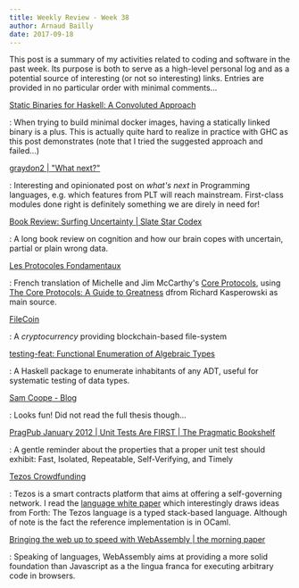 ```yaml
---
title: Weekly Review - Week 38
author: Arnaud Bailly 
date: 2017-09-18
---
```


This post is a summary of my activities related to coding and software in the past week. Its purpose is both to serve as a high-level personal log and as a potential source of interesting (or not so interesting) links. Entries are provided in no particular order with minimal comments...

[Static Binaries for Haskell: A Convoluted Approach](https://vadosware.io/post/static-binaries-for-haskell-a-convoluted-approach/)

: When trying to build minimal docker images, having a statically linked binary is a plus. This is actually quite hard to realize in practice with GHC as this post demonstrates (note that I tried the suggested approach and failed...)

[graydon2 | "What next?"](http://graydon2.dreamwidth.org/253769.html)

: Interesting and opinionated post on _what's next_ in Programming languages, e.g. which features from PLT will reach mainstream. First-class modules done right is definitely something we are direly in need for!


[Book Review: Surfing Uncertainty | Slate Star Codex](http://slatestarcodex.com/2017/09/05/book-review-surfing-uncertainty/)

: A long book review on cognition and how our brain copes with uncertain, partial or plain wrong data.

[Les Protocoles Fondamentaux](https://github.com/adericbourg/coreprotocols-fr)

: French translation of Michelle and Jim McCarthy's [Core Protocols](), using [The Core Protocols: A Guide to Greatness](https://github.com/rkasper/coreprotocols) dfrom Richard Kasperowski as main source.

[FileCoin](https://filecoin.io/filecoin.pdf)

: A _cryptocurrency_  providing blockchain-based file-system

[testing-feat: Functional Enumeration of Algebraic Types](http://hackage.haskell.org/package/testing-feat)

: A Haskell package to enumerate inhabitants of any ADT, useful for systematic testing of data types.

[Sam Coope - Blog](http://www.samcoope.com/posts/deep_code_generation)

: Looks fun! Did not read the full thesis though...

[PragPub January 2012 | Unit Tests Are FIRST | The Pragmatic Bookshelf](https://pragprog.com/magazines/2012-01/unit-tests-are-first)

: A gentle reminder about the properties that a proper unit test should exhibit: Fast, Isolated, Repeatable, Self-Verifying, and Timely


[Tezos Crowdfunding](https://www.tezos.com/)

: Tezos is a smart contracts platform that aims at offering a self-governing network. I read the [language white paper](https://www.tezos.com/static/papers/white_paper.pdf) which interestingly draws ideas from Forth: The Tezos language is a typed stack-based language. Although of note is the fact the reference implementation is in OCaml.

[Bringing the web up to speed with WebAssembly | the morning paper](https://blog.acolyer.org/2017/09/18/bringing-the-web-up-to-speed-with-webassembly/)

: Speaking of languages, WebAssembly aims at providing a more solid foundation than Javascript as a the lingua franca for executing arbitrary code in browsers.
